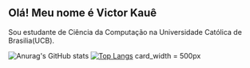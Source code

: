 ## Olá! Meu nome é Victor Kauê
Sou estudante de Ciência da Computação na Universidade Católica de Brasilia(UCB).


![Anurag's GitHub stats](https://github-readme-stats.vercel.app/api?username=VictorKaue&show_icons=true&theme=synthwave)
[![Top Langs](https://github-readme-stats.vercel.app/api/top-langs/?username=VictorKaue)](https://github.com/VictorKaue/github-readme-stats)
card_width = 500px

<!--
**VictorKaue/VictorKaue** is a ✨ _special_ ✨ repository because its `README.md` (this file) appears on your GitHub profile.

Here are some ideas to get you started:

- 🔭 I’m currently working on ...
- 🌱 I’m currently learning ...
- 👯 I’m looking to collaborate on ...
- 🤔 I’m looking for help with ...
- 💬 Ask me about ...
- 📫 How to reach me: ...
- 😄 Pronouns: ...
- ⚡ Fun fact: ...
-->
